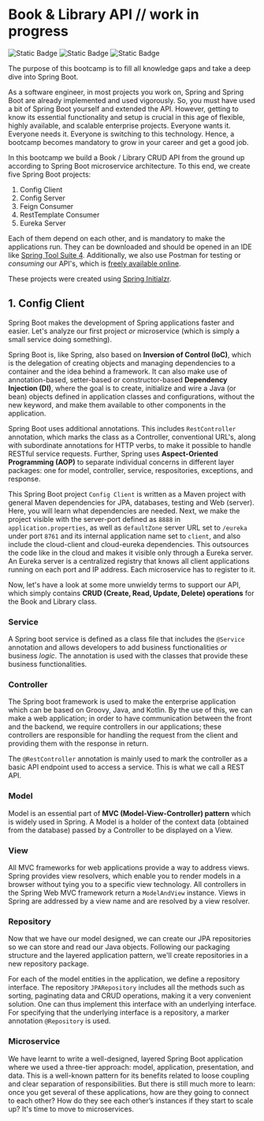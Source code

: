 # Book & Library API // work in progress

![Static Badge](https://img.shields.io/badge/Book%20&%20Library%20API-Bootcamp-blue) ![Static Badge](https://img.shields.io/badge/Spring%20Boot-Tutorial-green) ![Static Badge](https://img.shields.io/badge/Microservices-Tutorial-green)

The purpose of this bootcamp is to fill all knowledge gaps and take a deep dive into Spring Boot.

As a software engineer, in most projects you work on, Spring and Spring Boot are already implemented and used vigorously. So, you must have used a bit of Spring Boot yourself and extended the API. However, getting to know its essential functionality and setup is crucial in this age of flexible, highly available, and scalable enterprise projects. Everyone wants it. Everyone needs it. Everyone is switching to this technology. Hence, a bootcamp becomes mandatory to grow in your career and get a good job.

In this bootcamp we build a Book / Library CRUD API from the ground up according to Spring Boot microservice architecture. To this end, we create five Spring Boot projects:
1. Config Client
2. Config Server
3. Feign Consumer
4. RestTemplate Consumer
5. Eureka Server

Each of them depend on each other, and is mandatory to make the applications run. They can be downloaded and should be opened in an IDE like [Spring Tool Suite 4](https://spring.io/tools/). Additionally, we also use Postman for testing or *consuming* our API's, which is [freely available online](https://www.postman.com/downloads/).

These projects were created using [Spring Initialzr](https://start.spring.io/).

## 1. Config Client
Spring Boot makes the development of Spring applications faster and easier. Let's analyze our first project *or* microservice (which is simply a small service doing something).

Spring Boot is, like Spring, also based on **Inversion of Control (IoC)**, which is the delegation of creating objects and managing dependencies to a container and the idea behind a framework. It can also make use of annotation-based, setter-based or constructor-based **Dependency Injection (DI)**, where the goal is to create, initialize and wire a Java (or bean) objects defined in application classes and configurations, without the new keyword, and make them available to other components in the application.

Spring Boot uses additional annotations. This includes `RestController` annotation, which marks the class as a Controller, conventional URL's, along with subordinate annotations for HTTP verbs, to make it possible to handle RESTful service requests. Further, Spring uses **Aspect-Oriented Programming (AOP)** to separate individual concerns in different layer packages: one for model, controller, service, respositories, exceptions, and response.

This Spring Boot project `Config Client` is written as a Maven project with general Maven dependencies for JPA, databases, testing and Web (server). Here, you will learn what dependencies are needed. Next, we make the project visible with the server-port defined as `8888` in `application.properties`, as well as `defaultZone` server URL set to `/eureka` under port `8761` and its internal application name set to `client`, and also include the cloud-client and cloud-eureka dependencies. This outsources the code like in the cloud and makes it visible only through a Eureka server. An Eureka server is a centralized registry that knows all client applications running on each port and IP address. Each microservice has to register to it.

Now, let's have a look at some more unwieldy terms to support our API, which simply contains **CRUD (Create, Read, Update, Delete) operations** for the Book and Library class.


### Service
A Spring boot service is defined as a class file that includes the `@Service` annotation and allows developers to add business functionalities *or* business *logic*. The annotation is used with the classes that provide these business functionalities.

### Controller
The Spring boot framework is used to make the enterprise application which can be based on Groovy, Java, and Kotlin. By the use of this, we can make a web application; in order to have communication between the front and the backend, we require controllers in our applications; these controllers are responsible for handling the request from the client and providing them with the response in return.

The `@RestController` annotation is mainly used to mark the controller as a basic API endpoint used to access a service. This is what we call a REST API.

### Model
Model is an essential part of **MVC (Model-View-Controller) pattern** which is widely used in Spring. A Model is a holder of the context data (obtained from the database) passed by a Controller to be displayed on a View.
### View
All MVC frameworks for web applications provide a way to address views. Spring provides view resolvers, which enable you to render models in a browser without tying you to a specific view technology. All controllers in the Spring Web MVC framework return a `ModelAndView` instance. Views in Spring are addressed by a view name and are resolved by a view resolver. 

### Repository
Now that we have our model designed, we can create our JPA repositories so we can store and read our Java objects. Following our packaging structure and the layered application pattern, we'll create repositories in a new repository
package.

For each of the model entities in the application, we define a repository interface. The repository `JPARepository` includes all the methods such as sorting, paginating data and CRUD operations, making it a very convenient solution. One can thus implement this interface with an underlying interface. For specifying that the underlying interface is a repository, a marker annotation `@Repository` is used.

### Microservice
We have learnt to write a well-designed, layered Spring Boot application where we used a three-tier approach: model, application, presentation, and data. This is a well-known pattern for its benefits related to loose coupling and clear separation of responsibilities. But there is still much more to learn: once you get several of these applications, how are they going to connect to each other? How do they see each other’s instances if they start
to scale up? It's time to move to microservices.


